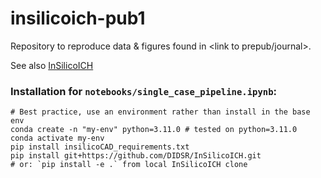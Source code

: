 # insilicoich-pub1
Repository to reproduce data &amp; figures found in &lt;link to prepub/journal>.

See also [InSilicoICH](https://github.com/DIDSR/InSilicoICH)

### Installation for `notebooks/single_case_pipeline.ipynb`:
```
# Best practice, use an environment rather than install in the base env
conda create -n "my-env" python=3.11.0 # tested on python=3.11.0
conda activate my-env
pip install insilicoCAD_requirements.txt
pip install git+https://github.com/DIDSR/InSilicoICH.git
# or: `pip install -e .` from local InSilicoICH clone 
```
